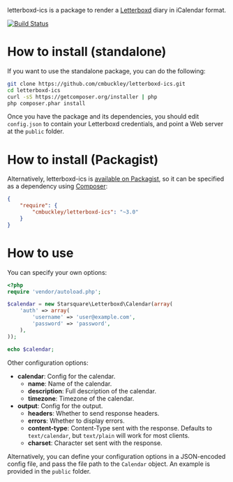 letterboxd-ics is a package to render a [Letterboxd](http://letterboxd.com)
diary in iCalendar format.

[![Build Status](https://travis-ci.org/cmbuckley/letterboxd-ics.png)](https://travis-ci.org/cmbuckley/letterboxd-ics)

# How to install (standalone)

If you want to use the standalone package, you can do the following:

```bash
git clone https://github.com/cmbuckley/letterboxd-ics.git
cd letterboxd-ics
curl -sS https://getcomposer.org/installer | php
php composer.phar install
```

Once you have the package and its dependencies, you should edit `config.json`
to contain your Letterboxd credentials, and point a Web server at the `public`
folder.

# How to install (Packagist)

Alternatively, letterboxd-ics is [available on Packagist](https://packagist.org/packages/cmbuckley/letterboxd-ics),
so it can be specified as a dependency using [Composer](http://getcomposer.org):

```json
{
    "require": {
        "cmbuckley/letterboxd-ics": "~3.0"
    }
}
```

# How to use

You can specify your own options:

```php
<?php
require 'vendor/autoload.php';

$calendar = new Starsquare\Letterboxd\Calendar(array(
    'auth' => array(
        'username' => 'user@example.com',
        'password' => 'password',
    ),
));

echo $calendar;
```

Other configuration options:

* **calendar**: Config for the calendar.
    * **name**: Name of the calendar.
    * **description**: Full description of the calendar.
    * **timezone**: Timezone of the calendar.
* **output**: Config for the output.
    * **headers**: Whether to send response headers.
    * **errors**: Whether to display errors.
    * **content-type**: Content-Type sent with the response. Defaults to
      `text/calendar`, but `text/plain` will work for most clients.
    * **charset**: Character set sent with the response.

Alternatively, you can define your configuration options in a JSON-encoded
config file, and pass the file path to the `Calendar` object. An example is
provided in the `public` folder.
